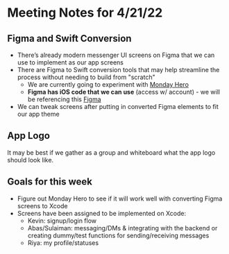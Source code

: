 # Meeting Notes for 4/21/22

## Figma and Swift Conversion
- There’s already modern messenger UI screens on Figma that we can use to implement as our app screens
- There are Figma to Swift conversion tools that may help streamline the process without needing to build from "scratch"
  - We are currently going to experiment with [Monday Hero](https://mondayhero.io/tutorials/figma/export-to-swift)
  - **Figma has iOS code that we can use** (access w/ account) - we will be referencing this [Figma](https://www.figma.com/file/Q3tWclyoJOFp5CqFbJ2xlb/Messaging-App-UI-(Community))
- We can tweak screens after putting in converted Figma elements to fit our app theme

## App Logo
It may be best if we gather as a group and whiteboard what the app logo should look like.

## Goals for this week
- Figure out Monday Hero to see if it will work well with converting Figma screens to Xcode
- Screens have been assigned to be implemented on Xcode:
  - Kevin: signup/login flow
  - Abas/Sulaiman: messaging/DMs & integrating with the backend or creating dummy/test functions for sending/receiving messages
  - Riya: my profile/statuses
